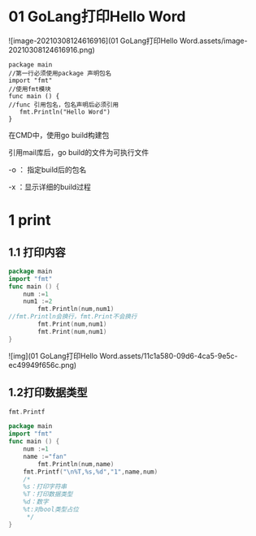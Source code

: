# 01 GoLang打印Hello Word

![image-20210308124616916](01 GoLang打印Hello Word.assets/image-20210308124616916.png)

```
package main
//第一行必须使用package 声明包名
import "fmt"
//使用fmt模块
func main () {
//func 引用包名，包名声明后必须引用  
   fmt.Println("Hello Word")
}
```

在CMD中，使用go build构建包

引用mail库后，go build的文件为可执行文件

  -o ： 指定build后的包名

  -x ：显示详细的build过程

# 1 print

## 1.1 打印内容

 

```go
package main
import "fmt"
func main () {
    num :=1
    num1 :=2
        fmt.Println(num,num1)
//fmt.Println会换行，fmt.Print不会换行
        fmt.Print(num,num1)
        fmt.Print(num,num1)
}
```

![img](01 GoLang打印Hello Word.assets/11c1a580-09d6-4ca5-9e5c-ec49949f656c.png)

## 1.2打印数据类型

```go
fmt.Printf
```

```go
package main
import "fmt"
func main () {
    num :=1
    name :="fan"
        fmt.Println(num,name)
    fmt.Printf("\n%T,%s,%d","1",name,num)
    /*
    %s：打印字符串
    %T：打印数据类型
    %d：数字
    %t:对bool类型占位
     */
}
```